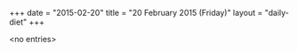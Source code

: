 +++
date = "2015-02-20"
title = "20 February 2015 (Friday)"
layout = "daily-diet"
+++


\<no entries\>

